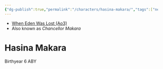 ```yaml
---
{"dg-publish":true,"permalink":"/characters/hasina-makara/","tags":["newrepublicsenate","chancellor","character"],"dgHomeLink":false}
---
```


- [When Eden Was Lost (Ao3)](https://archiveofourown.org/works/19334440/chapters/45992584)
- Also known as *Chancellor Makara*

# Hasina Makara

Birthyear 6 ABY 